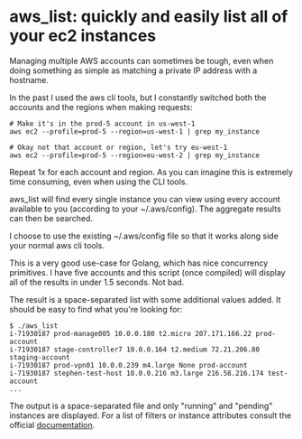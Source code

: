 # aws_list: quickly and easily list all of your ec2 instances
Managing multiple AWS accounts can sometimes be tough, even when doing something as simple as matching a private IP address with a hostname.

In the past I used the aws cli tools, but I constantly switched both the accounts and the regions when making requests:

```
# Make it's in the prod-5 account in us-west-1
aws ec2 --profile=prod-5 --region=us-west-1 | grep my_instance

# Okay not that account or region, let's try eu-west-1
aws ec2 --profile=prod-5 --region=eu-west-2 | grep my_instance
```

Repeat 1x for each account and region. As you can imagine this is extremely time consuming, even when using the CLI tools.

aws_list will find every single instance you can view using every account available to you (according to your ~/.aws/config). The aggregate results can then be searched.

I choose to use the existing ~/.aws/config file so that it works along side your normal aws cli tools. 

This is a very good use-case for Golang, which has nice concurrency primitives. I have five accounts and this script (once compiled) will display all of the results in under 1.5 seconds. Not bad.

The result is a space-separated list with some additional values added. It should be easy to find what you're looking for:

```
$ ./aws_list
i-71930187 prod-manage005 10.0.0.180 t2.micro 207.171.166.22 prod-account
i-71930187 stage-controller7 10.0.0.164 t2.medium 72.21.206.80 staging-account
i-71930187 prod-vpn01 10.0.0.239 m4.large None prod-account
i-71930187 stephen-test-host 10.0.0.216 m3.large 216.58.216.174 test-account
...
```

The output is a space-separated file and only "running" and "pending" instances are displayed. For a list of filters or instance attributes consult the official [documentation](http://godoc.org/github.com/awslabs/aws-sdk-go/service/ec2#Instance).
